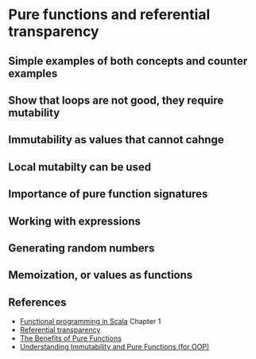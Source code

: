 # Pure functions and referential transparency

## Simple examples of both concepts and counter examples

## Show that loops are not good, they require mutability

## Immutability as values that cannot cahnge

## Local mutabilty can be used

## Importance of pure function signatures

## Working with expressions

## Generating random numbers

## Memoization, or values as functions

## References

* [Functional programming in Scala][1] Chapter 1
* [Referential transparency][2]
* [The Benefits of Pure Functions][3]
* [Understanding Immutability and Pure Functions (for OOP)][4]

[1]: https://www.manning.com/books/functional-programming-in-scala
[2]: https://www.wikiwand.com/en/Referential_transparency
[3]: https://alvinalexander.com/scala/fp-book/benefits-of-pure-functions
[4]: https://sidburn.github.io/blog/2016/03/14/immutability-and-pure-functions

